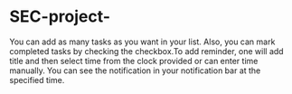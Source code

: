 # SEC-project-
You can add as many tasks as you want in your list. Also, you can mark completed tasks by checking the checkbox.To add reminder, one will add title and then select time from the clock provided or can enter time manually. You can see the notification in your notification bar at the specified time.

